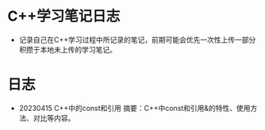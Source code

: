 # C++学习笔记日志

- 记录自己在C++学习过程中所记录的笔记，前期可能会优先一次性上传一部分积攒于本地未上传的学习笔记。

# 日志

- 20230415 C++中的const和引用
  摘要：C++中const和引用&的特性、使用方法、对比等内容。